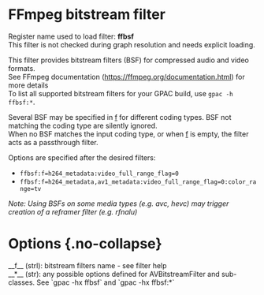 <!-- automatically generated - do not edit, patch gpac/applications/gpac/gpac.c -->

# FFmpeg bitstream filter  
  
Register name used to load filter: __ffbsf__  
This filter is not checked during graph resolution and needs explicit loading.  
  
This filter provides bitstream filters (BSF) for compressed audio and video formats.  
See FFmpeg documentation (https://ffmpeg.org/documentation.html) for more details  
To list all supported bitstream filters for your GPAC build, use `gpac -h ffbsf:*`.  
  
Several BSF may be specified in [f](#f) for different coding types. BSF not matching the coding type are silently ignored.  
When no BSF matches the input coding type, or when [f](#f) is empty, the filter acts as a passthrough filter.  
  
Options are specified after the desired filters:  

- `ffbsf:f=h264_metadata:video_full_range_flag=0`  
- `ffbsf:f=h264_metadata,av1_metadata:video_full_range_flag=0:color_range=tv`  

  
_Note: Using BSFs on some media types (e.g. avc, hevc) may trigger creation of a reframer filter (e.g. rfnalu)_  
  

# Options  {.no-collapse}  
  
<div markdown class="option">  
<a id="f" data-level="basic">__f__</a> (strl): bitstream filters name - see filter help  
</div>  
<div markdown class="option">  
<a id="*" data-level="basic">__*__</a> (str): any possible options defined for AVBitstreamFilter and sub-classes. See `gpac -hx ffbsf` and `gpac -hx ffbsf:*`  
</div>  
  
